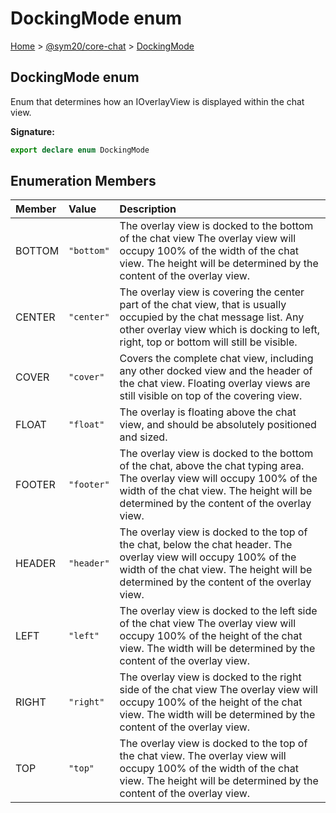 # DockingMode enum

[Home]() &gt; [@sym20/core-chat](core-chat.md) &gt; [DockingMode](core-chat.dockingmode.md)

## DockingMode enum

Enum that determines how an IOverlayView is displayed within the chat view.

**Signature:**

```typescript
export declare enum DockingMode
```

## Enumeration Members

| Member | Value | Description |
| :--- | :--- | :--- |
| BOTTOM | `"bottom"` | The overlay view is docked to the bottom of the chat view The overlay view will occupy 100% of the width of the chat view. The height will be determined by the content of the overlay view. |
| CENTER | `"center"` | The overlay view is covering the center part of the chat view, that is usually occupied by the chat message list. Any other overlay view which is docking to left, right, top or bottom will still be visible. |
| COVER | `"cover"` | Covers the complete chat view, including any other docked view and the header of the chat view. Floating overlay views are still visible on top of the covering view. |
| FLOAT | `"float"` | The overlay is floating above the chat view, and should be absolutely positioned and sized. |
| FOOTER | `"footer"` | The overlay view is docked to the bottom of the chat, above the chat typing area. The overlay view will occupy 100% of the width of the chat view. The height will be determined by the content of the overlay view. |
| HEADER | `"header"` | The overlay view is docked to the top of the chat, below the chat header. The overlay view will occupy 100% of the width of the chat view. The height will be determined by the content of the overlay view. |
| LEFT | `"left"` | The overlay view is docked to the left side of the chat view The overlay view will occupy 100% of the height of the chat view. The width will be determined by the content of the overlay view. |
| RIGHT | `"right"` | The overlay view is docked to the right side of the chat view The overlay view will occupy 100% of the height of the chat view. The width will be determined by the content of the overlay view. |
| TOP | `"top"` | The overlay view is docked to the top of the chat view. The overlay view will occupy 100% of the width of the chat view. The height will be determined by the content of the overlay view. |

